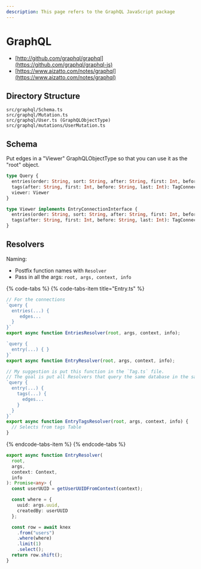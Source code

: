 ```yaml
---
description: This page refers to the GraphQL JavaScript package
---
```


# GraphQL

* [http://github.com/graphql/graphql](https://github.com/graphql/graphql-js)
* [https://www.aizatto.com/notes/graphql](https://www.aizatto.com/notes/graphql)

## Directory Structure

```text
src/graphql/Schema.ts
src/graphql/Mutation.ts
src/graphql/User.ts (GraphQLObjectType)
src/graphql/mutations/UserMutation.ts
```

## Schema

Put edges in a "Viewer" GraphQLObjectType so that you can use it as the "root" object.

```graphql
type Query {
  entries(order: String, sort: String, after: String, first: Int, before: String, last: Int): EntryConnection
  tags(after: String, first: Int, before: String, last: Int): TagConnection
  viewer: Viewer
}

type Viewer implements EntryConnectionInterface {
  entries(order: String, sort: String, after: String, first: Int, before: String, last: Int): EntryConnection
  tags(after: String, first: Int, before: String, last: Int): TagConnection
}
```

## Resolvers

Naming:

* Postfix function names with `Resolver`
* Pass in all the args: `root, args, context, info`

{% code-tabs %}
{% code-tabs-item title="Entry.ts" %}
```typescript
// For the connections
`query {
  entries(...) {
     edges...
  }
}`
export async function EntriesResolver(root, args, context, info);

`query {
  entry(...) { }
}`
export async function EntryResolver(root, args, context, info);

// My suggestion is put this function in the `Tag.ts` file.
// The goal is put all Resolvers that query the same database in the same file
`query {
  entry(...) {
    tags(...) { 
      edges...
    }
  }
}`
export async function EntryTagsResolver(root, args, context, info) {
  // Selects from tags Table
}
```
{% endcode-tabs-item %}
{% endcode-tabs %}

```typescript
export async function EntryResolver(
  root,
  args,
  context: Context,
  info
): Promise<any> {
  const userUUID = getUserUUIDFromContext(context);

  const where = {
    uuid: args.uuid,
    createdBy: userUUID
  };

  const row = await knex
    .from("users")
    .where(where)
    .limit(1)
    .select();
  return row.shift();
}
```

